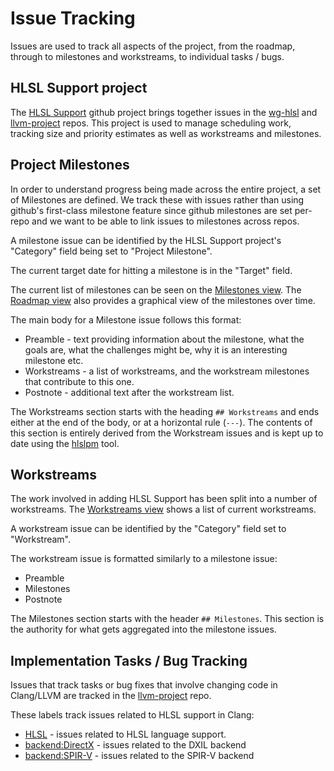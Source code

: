 <!-- {% raw %} -->

# Issue Tracking

Issues are used to track all aspects of the project, from the roadmap, through
to milestones and workstreams, to individual tasks / bugs.

## HLSL Support project

The [HLSL Support](https://github.com/orgs/llvm/projects/4) github project
brings together issues in the [wg-hlsl](https://github.com/llvm/wg-hlsl) and
[llvm-project](https://github.com/llvm/llvm-project) repos. This project is used
to manage scheduling work, tracking size and priority estimates as well as
workstreams and milestones.

## Project Milestones

In order to understand progress being made across the entire project, a set of
Milestones are defined. We track these with issues rather than using github's
first-class milestone feature since github milestones are set per-repo and we
want to be able to link issues to milestones across repos.

A milestone issue can be identified by the HLSL Support project's "Category"
field being set to "Project Milestone".

The current target date for hitting a milestone is in the "Target" field.

The current list of milestones can be seen on the [Milestones
view](https://github.com/orgs/llvm/projects/4/views/15). The [Roadmap
view](https://github.com/orgs/llvm/projects/4/views/12) also provides a
graphical view of the milestones over time.

The main body for a Milestone issue follows this format:

* Preamble - text providing information about the milestone, what the goals are,
  what the challenges might be, why it is an interesting milestone etc.
* Workstreams - a list of workstreams, and the workstream milestones that
  contribute to this one.
* Postnote - additional text after the workstream list.

The Workstreams section starts with the heading `## Workstreams` and ends either
at the end of the body, or at a horizontal rule (`---`). The contents of this
section is entirely derived from the Workstream issues and is kept up to date
using the [hlslpm](../tools/hlslpm/README.md) tool.

## Workstreams

The work involved in adding HLSL Support has been split into a number of
workstreams. The [Workstreams
view](https://github.com/orgs/llvm/projects/4/views/16) shows a list of current
workstreams.

A workstream issue can be identified by the "Category" field set to "Workstream".

The workstream issue is formatted similarly to a milestone issue:

* Preamble
* Milestones
* Postnote

The Milestones section starts with the header `## Milestones`. This section is the authority for what gets aggregated into the milestone issues.


## Implementation Tasks / Bug Tracking

Issues that track tasks or bug fixes that involve changing code in Clang/LLVM
are tracked in the [llvm-project](https://github.com/llvm/llvm-project/issues)
repo.

These labels track issues related to HLSL support in Clang:

* [HLSL][1] - issues related to HLSL language support.
* [backend:DirectX][2] - issues related to the DXIL backend
* [backend:SPIR-V][3] - issues related to the SPIR-V backend

[1]: https://github.com/llvm/llvm-project/issues?q=is%3Aopen+is%3Aissue+label%3AHLSL
[2]: https://github.com/llvm/llvm-project/issues?q=is%3Aopen+is%3Aissue+label%3Abackend%3ADirectX
[3]: https://github.com/llvm/llvm-project/issues?q=is%3Aopen+is%3Aissue+label%3Abackend%3ASPIR-V

<!-- {% endraw %} -->
